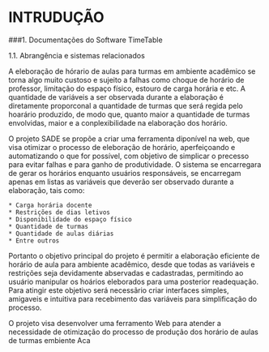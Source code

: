 INTRUDUÇÃO
===

###1. Documentações do Software TimeTable

1.1. Abrangência e sistemas relacionados

A eleboração de hórario de aulas para turmas em ambiente acadêmico se torna algo muito custoso e sujeito a falhas como choque de horário de professor, limitação do espaço físico, estouro de carga horária e etc. A quantidade de variáveis a ser observada durante a elaboração é diretamente proporconal a quantidade de turmas que será regida pelo hoarário produzido, de modo que, quanto maior a quantidade de turmas envolvidas, maior e a conplexibilidade na elaboração dos horário.

O projeto SADE se propõe a criar uma ferramenta diponível na web, que visa otimizar o processo de eleboração de horário, aperfeiçoando e automatizando o que for possível, com objetivo de simplicar o precesso para evitar falhas e para ganho de produtividade. O sistema se encarregara de gerar os horários enquanto usuários responsáveis, se encarregam apenas em listas as variáveis que deverão ser observado durante a elaboração, tais como:

    * Carga horária docente
    * Restrições de dias letivos
    * Disponibilidade do espaço físico
    * Quantidade de turmas
    * Quantidade de aulas diárias
    * Entre outros

Portanto o objetivo principal do projeto é permitir a elaboração eficiente de horário de aula para ambiente acadêmico, desde que todas as variáveis e restrições seja devidamente abservadas e cadastradas, permitindo ao usuário manipular os hoários eleborados para uma posterior readequação. Para atingir este objetivo será necessãrio criar interfaces simples, amigaveis e intuitiva para recebimento das variáveis para simplificação do processo.




O projeto visa desenvolver uma ferramento Web para atender a necessidade de otimização do processo de produção dos horário de aulas de turmas embiente Aca

